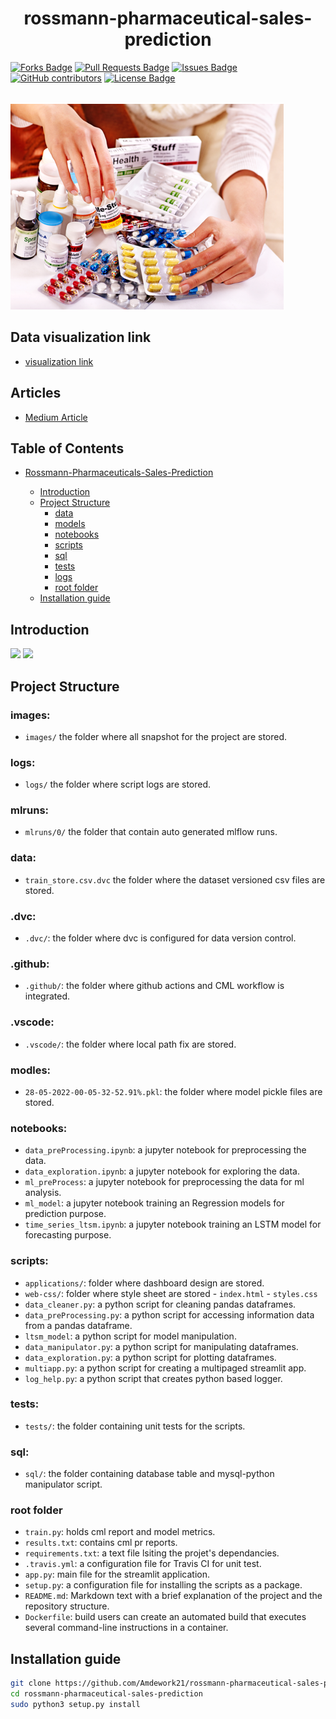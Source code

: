 
<h1 align="center">rossmann-pharmaceutical-sales-prediction</h1>
<div>
<a href="https://github.com/Amdework21/rossmann-pharmaceutical-sales-prediction/"><img src="https://img.shields.io/github/forks/Amdework21/rossmann-pharmaceutical-sales-prediction" alt="Forks Badge"/></a>
<a href="https://github.com/Amdework21/rossmann-pharmaceutical-sales-prediction/pulls"><img src="https://img.shields.io/github/issues-pr/Amdework21/rossmann-pharmaceutical-sales-prediction" alt="Pull Requests Badge"/></a>
<a href="https://github.com/Amdework21/rossmann-pharmaceutical-sales-prediction/issues"><img src="https://img.shields.io/github/issues/Amdework21/rossmann-pharmaceutical-sales-prediction" alt="Issues Badge"/></a>
<a href="https://github.com/Amdework21/rossmann-pharmaceutical-sales-prediction/graphs/contributors"><img alt="GitHub contributors" src="https://img.shields.io/github/contributors/Amdework21/rossmann-pharmaceutical-sales-prediction?color=2b9348"></a>
<a href="https://github.com/Amdework21/rossmann-pharmaceutical-sales-prediction/blob/main/LICENSE"><img src="https://img.shields.io/github/license/Amdework21/rossmann-pharmaceutical-sales-prediction?color=2b9348" alt="License Badge"/></a>
</div>

</br>

![drug-image](https://raw.githubusercontent.com/Amdework21/rossmann-pharmaceutical-sales-prediction/ml-model/images/pharmacy.png)

## Data visualization link
- [visualization link](https://share.streamlit.io/Amdework21/rossmann-pharmaceutical-sales-prediction/main/app.py)

## Articles
- [Medium Article](https://medium.com/@Amdework21/rossmann-pharmaceutical-sales-prediction-using-a-deep-learning-model-92d7d1e9626b)

## Table of Contents

* [Rossmann-Pharmaceuticals-Sales-Prediction](#rossmann-pharmaceutical-sales-prediction)

  - [Introduction](##Introduction)
  - [Project Structure](#project-structure)
    * [data](#data)
    * [models](#models)
    * [notebooks](#notebooks)
    * [scripts](#scripts)
    * [sql](#sql)
    * [tests](#tests)
    * [logs](#logs)
    * [root folder](#root-folder)
  - [Installation guide](#installation-guide)

## Introduction

<img src="images/slide/3.png" name="">
<img src="images/slide/4.png" name="">

## Project Structure

### images:

- `images/` the folder where all snapshot for the project are stored.

### logs:

- `logs/` the folder where script logs are stored.

### mlruns:
- `mlruns/0/` the folder that contain auto generated mlflow runs.
### data:

 - `train_store.csv.dvc` the folder where the dataset versioned csv files are stored.

### .dvc:
- `.dvc/`: the folder where dvc is configured for data version control.

### .github:

- `.github/`: the folder where github actions and CML workflow is integrated.

### .vscode:

- `.vscode/`: the folder where local path fix are stored.
### modles:
- `28-05-2022-00-05-32-52.91%.pkl`: the folder where model pickle files are stored.

### notebooks:

- `data_preProcessing.ipynb`: a jupyter notebook for preprocessing the data.
- `data_exploration.ipynb`: a jupyter notebook for exploring the data.
- `ml_preProcess`: a jupyter notebook for preprocessing the data for ml analysis.
- `ml_model`: a jupyter notebook training an Regression models for prediction purpose.
- `time_series_ltsm.ipynb`: a jupyter notebook training an LSTM model for forecasting purpose.

###  scripts:

- `applications/`: folder where dashboard design are stored.
- `web-css/`: folder where style sheet are stored
      - `index.html`
      - `styles.css`
- `data_cleaner.py`: a python script for cleaning pandas dataframes.
- `data_preProcessing.py`:  a python script for accessing information data from a pandas dataframe.
- `ltsm_model`: a python script for model manipulation.
- `data_manipulator.py`: a python script for manipulating dataframes.
- `data_exploration.py`: a python script for plotting dataframes.
- `multiapp.py`: a python script for creating a multipaged streamlit app.
- `log_help.py`: a python script that creates python based logger.
### tests:

- `tests/`: the folder containing unit tests for the scripts.

### sql:

- `sql/`: the folder containing database table and mysql-python manipulator script.
### root folder

- `train.py`: holds cml report and model metrics.
- `results.txt`: contains cml pr reports.
- `requirements.txt`: a text file lsiting the projet's dependancies.
- `.travis.yml`: a configuration file for Travis CI for unit test.
- `app.py`: main file for the streamlit application.
- `setup.py`: a configuration file for installing the scripts as a package.
- `README.md`: Markdown text with a brief explanation of the project and the repository structure.
- `Dockerfile`: build users can create an automated build that executes several command-line instructions in a container.

## Installation guide

```bash
git clone https://github.com/Amdework21/rossmann-pharmaceutical-sales-prediction.git
cd rossmann-pharmaceutical-sales-prediction
sudo python3 setup.py install
```
